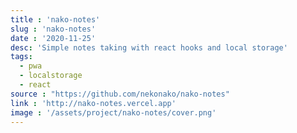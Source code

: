 ```yaml
---
title : 'nako-notes'
slug : 'nako-notes'
date : '2020-11-25'
desc: 'Simple notes taking with react hooks and local storage'
tags:
  - pwa
  - localstorage
  - react
source : "https://github.com/nekonako/nako-notes"
link : 'http://nako-notes.vercel.app'
image : '/assets/project/nako-notes/cover.png'
---
```


